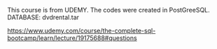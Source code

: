 This course is from UDEMY. The codes were created in PostGreeSQL.
DATABASE: dvdrental.tar

https://www.udemy.com/course/the-complete-sql-bootcamp/learn/lecture/19175688#questions

